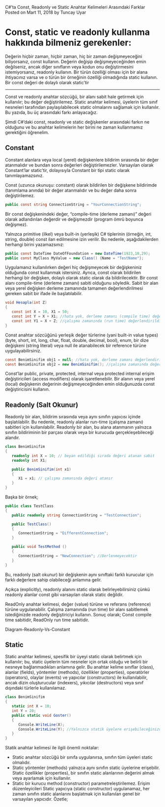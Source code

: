 C#’ta Const, Readonly ve Static Anahtar Kelimeleri Arasındaki Farklar
Posted on Mart 11, 2018 by Tuncay Uyar

# Const, static ve readonly kullanma hakkında bilmeniz gerekenler:

Değerin hiçbir zaman, hiçbir zaman, hiç bir zaman değişmeyeceğini biliyorsanız, const kullanın.
Değerin değişip değişmeyeceğinden emin değilseniz, ancak diğer sınıfların veya kodun onu değiştirmesini istemiyorsanız, readonly kullanın.
Bir türün özelliği olması için bir alana ihtiyacınız varsa ve o türün bir örneğinin özelliği olmadığında static kullanın.
Bir const değeri de dolaylı olarak static’tir

-----------------------------
Const ve readonly anahtar sözcüğü, bir alanı sabit hale getirmek için kullanılır; bu değer değiştirilemez. Static anahtar kelimesi, üyelerin tüm sınıf nesneleri tarafından paylaşılabilecek static olmalarını sağlamak için kullanılır. Bu yazıda, bu üç arasındaki farkı anlayacağız.

Şimdi C#’daki const, readonly ve static değişkenler arasındaki farkın ne olduğunu ve bu anahtar kelimelerin her birini ne zaman kullanmamız gerektiğini öğrenelim.

## Constant
Constant alanlara veya local (yerel) değişkenlere bildirim sırasında bir değer atanmalıdır ve bundan sonra değerleri değiştirilemezler. Varsayılan olarak Constant’lar static’tir, dolayısıyla Constant bir tipi static olarak tanımlayamazsınız.

Const (uzunca okunuşu: constant) olarak bildirilen bir değişkene bildirimde (tanımlama anında) bir değer atanmalıdır ve bu değer daha sonra değiştirilemez.

~~~csharp
public const string ConnectionString = "YourConnectionString";
~~~

Bir const değişkenindeki değer, “compile-time (derleme zamanı)” değeri olarak adlandırılan değerdir ve değişmezdir (program ömrü boyunca değişmez).

Yalnızca primitive (ilkel) veya built-in (yerleşik) C# tiplerinin (örneğin, int, string, double) const ilan edilmesine izin verilir. Bu nedenle, aşağıdakilerden herhangi birini yazamazsınız:

~~~csharp
public const DateTime DateOfFoundation = new DateTime(1923,10,29);
public const MyClass MyValue = new Class() {Name = "TestName"};
~~~

Uygulamanız kullanılırken değeri hiç değişmeyecek bir değişkeniniz olduğunda const kullanmak istersiniz. Ayrıca, const olarak bildirilen herhangi bir değişken, dolaylı olarak static olarak da bildirilecektir.
Bir const alanı compile-time (derleme zamanı) sabiti olduğunu söyledik. Sabit bir alan veya yerel değişken derleme zamanında tamamen değerlendirilmesi gereken sabit bir ifade ile başlatılabilir.

~~~csharp
void Hesapla(int Z)
{
   const int X = 10, X1 = 50;
   const int Y = X + X1; //hata yok, derleme zamanı (compile time) değerlendirildiğinden
   const int Y1 = X + Z; //çalışma zamanında (run time) değerlendirildiğinde hata verir
}
~~~

Const anahtar sözcüğünü yerleşik değer türlerine (yani built-in value types) (byte, short, int, long, char, float, double, decimal, bool), enum, bir dize değişkeni (string literal) veya null ile atanabilecek bir reference türüne uygulayabilirsiniz.

~~~csharp
const BenimSinifim obj1 = null; //hata yok, derleme zamanı değerlendirildiğinden
const BenimSinifim obj2 = new BenimSinifim(); //çalışma zamanında değerlendirildiğinden hata verir
~~~

Const’lar public, private, protected, internal veya protected internal erişim değiştiricileri (access modifiers) olarak işaretlenebilir.
Bir alanın veya yerel (local) değişkenin değerinin değişmeyeceğinden emin olduğunuzda const değiştiricisini kullanın.

## Readonly (Salt Okunur)
Readonly bir alan, bildirim sırasında veya aynı sınıfın yapıcısı içinde başlatılabilir. Bu nedenle, readonly alanlar run-time (çalışma zamanı) sabitleri için kullanılabilir. Readonly bir alan, bu alana atanmanın yalnızca sınıfın bildiriminin bir parçası olarak veya bir kurucuda gerçekleşebileceği alandır.
~~~csharp
class BenimSinifim
{
   readonly int X = 10; // beyan edildiği sırada değeri atanan sabit
   readonly int X1;

   public BenimSinifim(int x1)
   {
      X1 = x1; // çalışma zamanında değeri atanır
   }
}

~~~
Başka bir örnek;

~~~csharp
public class TestClass
{
   public readonly string ConnectionString = "TestConnection";

   public TestClass()
   {
      ConnectionString = "DifferentConnection";
   }

   public void TestMethod ()
   {
      ConnectionString = "NewConnection"; //Derlenmeyecektir
   }
}
~~~

Bu, readonly (salt okunur) bir değişkenin aynı sınıftaki farklı kurucular için farklı değerlere sahip olabileceği anlamına gelir.

Açıkça (explicitly), readonly alanını static olarak belirleyebilirsiniz çünkü readonly alanlar const gibi varsayılan olarak static değildir.

ReadOnly anahtar kelimesi, değer (value) türüne ve referans (reference) türüne uygulanabilir.
Çalışma zamanında (run time) bir alanı sabitlemek istediğinizde readonly değiştiriciyi kullanın.
Sonuç olarak; Const compile time sabitidir, ReadOnly run time sabitidir.

Diagram-Readonly-Vs-Constant

## Static
Static anahtar kelimesi, spesifik bir üyeyi static olarak belirtmek için kullanılır; bu, static üyelerin tüm nesneler için ortak olduğu ve belirli bir nesneye bağlanmadıkları anlamına gelir. Bu anahtar kelime sınıflar (class), alanlar (fields), yöntemler (methods), özellikler (properties), operatörler (operators), olaylar (events) ve yapıcılar (constructors) ile kullanılabilir, ancak dizin oluşturucular (indexers), yıkıcılar (destructors) veya sınıf dışındaki türlerle kullanılamaz.
~~~csharp
class BenimSinifim
{
   static int X = 10;
   int Y = 20;
   public static void Goster()
   {
      Console.WriteLine(X);
      Console.WriteLine(Y); //Yalnızca statik üyelere erişebileceğinizden bu erişim hatalıdır
   }
}
~~~
Statik anahtar kelimesi ile ilgili önemli noktalar:

- Static anahtar sözcüğü bir sınıfa uygulanırsa, sınıfın tüm üyeleri static olmalıdır.
- Static yöntemler (methods) yalnızca aynı sınıfın static üyelerine erişebilir. Static özellikler (properties), bir sınıfın static alanlarının değerini almak veya ayarlamak için kullanılır.
- Static bir kurucu method (constructor) parametreleştirilemez. Erişim düzenleyicileri Static yapıcıya (static constructor) uygulanamaz, her zaman sınıfın static alanlarını başlatmak için kullanılan genel bir varsayılan yapıcıdır.
Özetle;
